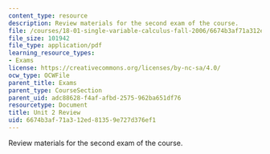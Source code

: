 ```yaml
---
content_type: resource
description: Review materials for the second exam of the course.
file: /courses/18-01-single-variable-calculus-fall-2006/6674b3af71a312ed81359e727d376ef1_exam2review.pdf
file_size: 101942
file_type: application/pdf
learning_resource_types:
- Exams
license: https://creativecommons.org/licenses/by-nc-sa/4.0/
ocw_type: OCWFile
parent_title: Exams
parent_type: CourseSection
parent_uid: adc88628-f4af-afbd-2575-962ba651df76
resourcetype: Document
title: Unit 2 Review
uid: 6674b3af-71a3-12ed-8135-9e727d376ef1
---
```

Review materials for the second exam of the course.